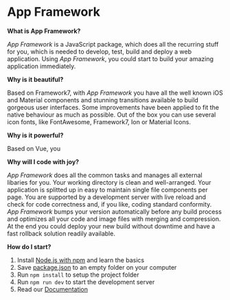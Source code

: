 # App Framework

**What is App Framework?**

*App Framework* is a JavaScript package, which does all the recurring stuff for you, which is needed to develop, test, build and deploy a web application. Using *App Framework*, you could start to build your amazing application immediately.

**Why is it beautiful?**

Based on Framework7, with *App Framework* you have all the well known iOS and Material components and stunning transitions available to build gorgeous user interfaces. Some improvements have been applied to fit the native behaviour as much as possible. Out of the box you can use several icon fonts, like FontAwesome, Framework7, Ion or Material Icons.

**Why is it powerful?**

Based on Vue, you 

**Why will I code with joy?**

*App Framework* does all the common tasks and manages all external libaries for you. Your working directory is clean and well-arranged. Your application is splitted up in easy to maintain single file components per page. You are supported by a development server with live reload and check for code correctness and, if you like, coding standard conformity. *App Framework* bumps your version automatically before any build process and optimizes all your code and image files with merging and compression. At the end you could deploy your new build without downtime and have a fast rollback solution readily available.

**How do I start?**

1. Install [Node.js with npm](https://docs.npmjs.com/getting-started/what-is-npm) and learn the basics
2. Save [package.json](https://raw.githubusercontent.com/scriptPilot/app-framework/master/demo-app/package.json) to an empty folder on your computer
3. Run `npm install` to setup the project folder
4. Run `npm run dev` to start the development server
5. Read our [Documentation](DOCUMENTATION.md)
